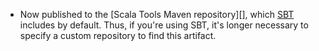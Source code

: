 * Now published to the [Scala Tools Maven repository][], which [SBT][]
  includes by default. Thus, if you're using SBT, it's longer necessary to
  specify a custom repository to find this artifact.

[Scala Tools Nexus]: http://www.scala-tools.org/repo-releases/
[SBT]: http://code.google.com/p/simple-build-tool/
